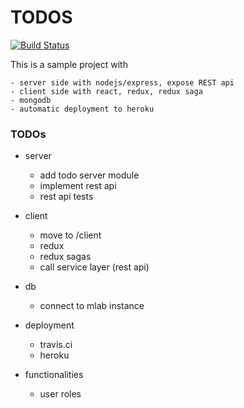 # TODOS

[![Build Status](https://travis-ci.org/bbogdan2008/todos.svg?branch=master)](https://travis-ci.org/bbogdan2008/todos)

This is a sample project with

    - server side with nodejs/express, expose REST api
    - client side with react, redux, redux saga
    - mongodb
    - automatic deployment to heroku

### TODOs 

 - server
 
    - add todo server module
    - implement rest api
    - rest api tests
 - client
    - move to /client
    - redux
    - redux sagas
    - call service layer (rest api)
 - db 
 	- connect to mlab instance
 - deployment
    - travis.ci
    - heroku
 - functionalities
    - user roles

